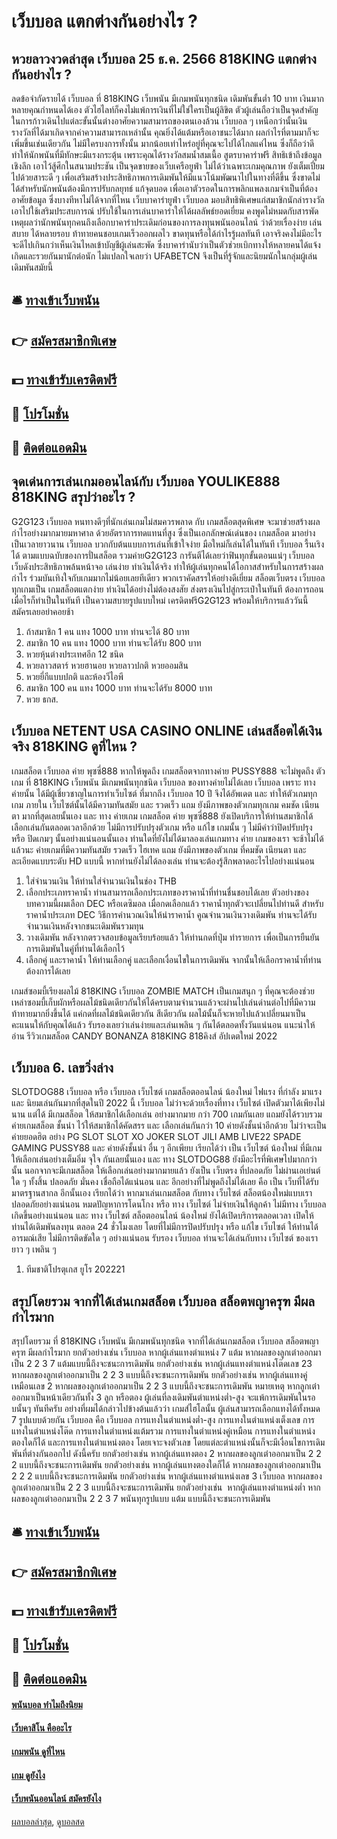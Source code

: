# เว็บบอล แตกต่างกันอย่างไร ?
## หวยลาวงวดล่าสุด เว็บบอล 25 ธ.ค. 2566 818KING แตกต่างกันอย่างไร ?
ลดข้อจำกัดรายได้ เว็บบอล ที่ 818KING เว็บพนัน มีเกมพนันทุกชนิด เดิมพันขั้นต่ำ 10 บาท เงินมากหลายคุณกำหนดได้เอง ตัวไฮไลท์ก็คงไม่แพ้การเงินที่ไม่ใช่ใครเป็นผู้ลิขิต ตัวผู้เล่นถือว่าเป็นจุดสำคัญในการก้าวเดินไปแต่ละขั้นนั้นต่างอาศัยความสามารถของตนเองล้วน เว็บบอล ๆ เหนือกว่านั้นเงินรางวัลที่ได้มาเกิดจากค่าความสามารถเหล่านั้น คุณยิ่งได้แต้มหรือเอาชนะได้มาก ผลกำไรที่ตามมาก็จะเพิ่มขึ้นเช่นเดียวกัน ไม่มีใครบงการทั้งนั้น มากน้อยเท่าไหร่อยู่ที่คุณจะไปได้ไกลแค่ไหน ซึ่งก็ถือว่าดีทำให้นักพนันที่มีทักษะมีแรงกระตุ้น เพราะคุณได้รางวัลสมน้ำสมเนื้อ
สูตรบาคาร่าฟรี สิทธิเข้าถึงข้อมูลเชิงลึก เอาไว้สู้ศึกในสนามประชัน เป็นจุดขายของเว็บเครือยูฟ่า ไม่ได้ว่าเฉพาะเกมคุณภาพ ยังเต็มเปี่ยมไปด้วยสาระดี ๆ เพื่อเสริมสร้างประสิทธิภาพการเดิมพันให้มีแนวโน้มพัฒนาไปในทางที่ดีขึ้น ซึ่งขาดไม่ได้สำหรับนักพนันต้องมีการปรับกลยุทธ์ แก้จุดบอด เพื่อเอาตัวรอดในการพลิกแพลงเกมจำเป็นที่ต้องอาศัยข้อมูล ซึ่งบางทีหาไม่ได้จากที่ไหน เว็บบาคาร่ายูฟ่า เว็บบอล มอบสิทธิพิเศษแก่สมาชิกนักล่ารางวัลเอาไปใช้เสริมประสบการณ์ ปรับใช้ในการเล่นบาคาร่าให้ได้ผลลัพธ์ยอดเยี่ยม
คงพูดไม่หมดกับสารพัดเหตุผลว่านักพนันทุกคนถึงเลือกบาคาร่าประเดิมก่อนของการลงทุนพนันออนไลน์ ว่าด้วยเรื่องง่าย เล่นสบาย ได้หลายรอบ ท้าทายคนชอบเกมเร็วออกผลไว ขาดทุนหรือได้กำไรรู้ผลทันที เอาจริงคงไม่มีอะไรจะดีไปเกินกว่าเห็นเงินไหลเข้าบัญชีผู้เล่นสะพัด ซึ่งบาคาร่านับว่าเป็นตัวช่วยเบิกทางให้หลายคนได้แจ้งเกิดและรวยกันมานักต่อนัก ไม่แปลกใจเลยว่า UFABETCN จึงเป็นที่รู้จักและนิยมนักในกลุ่มผู้เล่นเดิมพันสมัยนี้

## 🛎 [ทางเข้าเว็บพนัน](https://bit.ly/3SdLNi2)
## 👉 [สมัครสมาชิกพิเศษ](https://bit.ly/3SdLNi2)
## 💵 [ทางเข้ารับเครดิตฟรี](https://bit.ly/3dyRKHj)
## 👑 [โปรโมชั่น](https://bit.ly/3dyRKHj)
## 📱 [ติดต่อแอดมิน](https://bit.ly/3dyRKHj)

## จุดเด่นการเล่นเกมออนไลน์กับ เว็บบอล YOULIKE888 818KING สรุปว่าอะไร ?
G2G123 เว็บบอล หนทางดีๆที่นักเล่นเกมไม่สมควรพลาด กับ เกมสล็อตสุดพิเศษ จะมาช่วยสร้างผลกำไรอย่างมากมายมหาศาล ด้วยอัตราการทดแทนที่สูง ซึ่งเป็นเอกลักษณ์เด่นของ เกมสล็อต มาอย่างเป็นเวลายาวนาน เว็บบอล บวกกับต้นแบบการเล่นที่เข้าใจง่าย มือใหม่ก็เล่นได้ในทันที เว็บบอล รื้นเริงได้ ตามแบบฉบับของการปั่นสล็อต รวมค่ายG2G123 การันตีได้เลยว่าฟินทุกขั้นตอนแน่ๆ เว็บบอล เว็บดังประสิทธิภาพล้นหน้าจอ เล่นง่าย ทำเงินได้จริง ทำให้ผู้เล่นทุกคนได้โอกาสสำหรับในการสร้างผลกำไร ร่วมบันเทิงใจกับเกมมากไม่น้อยเลยทีเดียว พวกเราคัดสรรให้อย่างดีเยี่ยม สล็อตเว็บตรง เว็บบอล ทุกเกมเป็น เกมสล็อตแตกง่าย ทำเงินได้อย่างไม่ต้องสงสัย ส่งตรงเงินไปสู่กระเป๋าในทันที ต้องการถอนเมื่อไรก็ทำเป็นในทันที เป็นความสบายรูปแบบใหม่ เครดิตฟรีG2G123 พร้อมให้บริการแล้ววันนี้ สมัครเลยอย่าคอยช้า
1. ถ้าสมาชิก 1 คน แทง 1000 บาท ท่านจะได้ 80 บาท
2. สมาชิก 10 คน แทง 1000 บาท ท่านจะได้รับ 800 บาท
3. หวยหุ้นต่างประเทศอีก 12 ชนิด
4. หวยลาวสตาร์ หวยฮานอย หวยลาวปกติ หวยออมสิน
5. หวยยี่กีแบบปกติ และห้องวีไอพี
6. สมาชิก 100 คน แทง 1000 บาท ท่านจะได้รับ 8000 บาท
7. หวย ธกส.

## เว็บบอล NETENT USA CASINO ONLINE เล่นสล็อตได้เงินจริง 818KING ดูที่ไหน ?
เกมสล็อต เว็บบอล ค่าย พุซซี่888 หากให้พูดถึง เกมสล็อตจากทางค่าย PUSSY888 จะไม่พูดถึง ตัวเกม ที่ 818KING เว็บพนัน มีเกมพนันทุกชนิด เว็บบอล ของทางค่ายไม่ได้เลย เว็บบอล เพราะ ทางค่ายนั้น ได้มีผู้เชี่ยวชาญในการทำเว็บไซต์ ที่มากถึง เว็บบอล 10 ปี จึงได้อัพเดต และ ทำให้ตัวเกมทุกเกม ภายใน เว็บไซต์นั้นได้มีความทันสมัย และ รวดเร็ว แถม ยังมีภาพของตัวเกมทุกเกม คมชัด เนียนตา มากที่สุดเลยนั้นเอง และ ทาง ค่ายเกม เกมสล็อต ค่าย พุซซี่888 ยังเปิดบริการให้ท่านสมาชิกได้เลือกเล่นกันตลอดเวลาอีกด้วย ไม่มีการปรับปรุงตัวเกม หรือ แก้ไข เกมนั้น ๆ ไม่มีคำว่าปิดปรับปรุง หรือ ปิดเกมๆ นั้นอย่างแน่นอนนั้นเอง ท่านใดที่ยังไม่ได้มาลองเล่นเกมทาง ค่าย เกมของเรา จะช้าไม่ได้แล้วนะ ค่ายเกมที่มีความทันสมัย รวดเร็ว ไฮเทค แถม ยังมีภาพของตัวเกม ที่คมชัด เนียนตา และ ละเอียดแบบระดับ HD แบบนี้ หากท่านยังไม่ได้ลองเล่น ท่านจะต้องรู้สึกพลาดอะไรไปอย่างแน่นอน
1. ใส่จำนวนเงิน ให้ท่านใส่จำนวนเงินในช่อง THB
2. เลือกประเภทราคาน้ำ ท่านสามารถเลือกประเภทของราคาน้ำที่ท่านชื่นชอบได้เลย ตัวอย่างของบทความนี้ผมเลือก DEC หรือเดซิมอล เมื่อกดเลือกแล้ว ราคาน้ำทุกตัวจะเปลี่ยนไปท่านดี สำหรับราคาน้ำประเภท DEC วิธีการคำนวณเงินให้นำราคาน้ำ คูณจำนวนเงินวางเดิมพัน ท่านจะได้รับจำนวนเงินหลังจากชนะเดิมพันรวมทุน
3. วางเดิมพัน หลังจากตรวจสอบข้อมูลเรียบร้อยแล้ว ให้ท่านกดที่ปุ่ม ทำรายการ เพื่อเป็นการยืนยันการเดิมพันในคู่ที่ท่านได้เลือกไว้
4. เลือกคู่ และราคาน้ำ ให้ท่านเลือกคู่ และเลือกเงื่อนไขในการเดิมพัน จากนั้นให้เลือกราคาน้ำที่ท่านต้องการได้เลย

เกมส์ซอมบี้เรียงผลไม้ 818KING เว็บบอล ZOMBIE MATCH เป็นเกมสนุก ๆ ที่คุณจะต้องช่วยเหล่าซอมบี้เก็บผักหรือผลไม้ชนิดเดียวกันให้ได้ครบตามจำนวนแล้วจะผ่านไปเล่นด่านต่อไปที่มีความท้าทายมากยิ่งขึ้นได้ แค่กดที่ผลไม้ชนิดเดียวกัน สีเดียวกัน ผลไม้นั้นก็จะหายไปแล้วเปลี่ยนมาเป็นคะแนนให้กับคุณได้แล้ว รับรองเลยว่าเล่นง่ายและเล่นเพลิน ๆ กันได้ตลอดทั้งวันแน่นอน
แนะนำให้อ่าน รีวิวเกมสล็อต CANDY BONANZA 818KING 818คิงส์ อัปเดตใหม่ 2022

## เว็บบอล 6. เลขวิ่งล่าง
SLOTDOG88 เว็บบอล หรือ เว็บบอล เว็บไซต์ เกมสล็อตออนไลน์ น้องใหม่ ไฟแรง ที่กำลัง มาแรง และ นิยมเล่นกันมากที่สุดในปี 2022 นี้ เว็บบอล ไม่ว่าจะด้วยเรื่องที่ทาง เว็บไซต์ เปิดตัวมาได้เพียงไม่นาน แต่ได้ มีเกมสล็อต ให้สมาชิกได้เลือกเล่น อย่างมากมาย กว่า 700 เกมกันเลย แถมยังได้รวบรวม ค่ายเกมสล็อต ชั้นนำ ไว้ให้สมาชิกได้คัดสรร และ เลือกเล่นกันกว่า 10 ค่ายดังชั้นนำอีกด้วย ไม่ว่าจะเป็น ค่ายยอดฮิต อย่าง PG SLOT SLOT XO JOKER SLOT JILI AMB LIVE22 SPADE GAMING PUSSY88 และ ค่ายดังชั้นนำ อื่น ๆ อีกเพียบ เรียกได้ว่า เป็น เว็บไซต์ น้องใหม่ ที่มีเกมให้เลือกเล่นอย่างเต็มอิ่ม จุใจ กันเลยนั้นเอง และ ทาง SLOTDOG88 ยังมีอะไรที่พิเศษไปมากกว่านั้น นอกจากจะมีเกมสล็อต ให้เลือกเล่นอย่างมากมายแล้ว ยังเป็น เว็บตรง ที่ปลอดภัย ไม่ผ่านเอเย่นต์ใด ๆ ทั้งสิ้น ปลอดภัย มั่นคง เชื่อถือได้แน่นอน และ อีกอย่างที่ไม่พูดถึงไม่ได้เลย คือ เป็น เว็บที่ได้รับมาตรฐานสากล อีกนั้นเอง เรียกได้ว่า หากมาเล่นเกมสล็อต กับทาง เว็บไซต์ สล็อตน้องใหม่แบบเรา ปลอดภัยอย่างแน่นอน หมดปัญหาการโดนโกง หรือ ทาง เว็บไซต์ ไม่จ่ายเงินให้ลูกค้า ไม่มีทาง เว็บบอล เกิดขึ้นอย่างแน่นอน และ ทาง เว็บไซต์ สล็อตออนไลน์ น้องใหม่ ยังได้เปิดบริการตลอดเวลา เปิดให้ท่านได้เดิมพันลงทุน ตลอด 24 ชั่วโมงเลย โดยที่ไม่มีการปิดปรับปรุง หรือ แก้ไข เว็บไซต์ ให้ท่านได้อารมณ์เสีย ไม่มีการติดขัดใด ๆ อย่างแน่นอน รับรอง เว็บบอล ท่านจะได้เล่นกับทาง เว็บไซต์ ของเรายาว ๆ เพลิน ๆ
1. ทีมชาติโปรตุเกส ยูโร 202221

## สรุปโดยรวม จากที่ได้เล่นเกมสล็อต เว็บบอล สล็อตพญาครุฑ มีผลกำไรมาก
สรุปโดยรวม ที่ 818KING เว็บพนัน มีเกมพนันทุกชนิด จากที่ได้เล่นเกมสล็อต เว็บบอล สล็อตพญาครุฑ มีผลกำไรมาก ยกตัวอย่างเช่น เว็บบอล หากผู้เล่นแทงตำแหน่ง 7 แต้ม หากผลของลูกเต๋าออกมาเป็น 2 2 3 7 แต้มแบบนี้ถึงจะชนะการเดิมพัน
ยกตัวอย่างเช่น หากผู้เล่นแทงตำแหน่งโต๊ดเลข 23 หากผลของลูกเต๋าออกมาเป็น 2 2 3 แบบนี้ถึงจะชนะการเดิมพัน
ยกตัวอย่างเช่น หากผู้เล่นแทงคู่เหมือนเลข 2 หากผลของลูกเต๋าออกมาเป็น 2 2 3 แบบนี้ถึงจะชนะการเดิมพัน
หมายเหตุ หากลูกเต๋าออกมาเป็นหน้าเดียวกันทั้ง 3 ลูก หรือตอง ผู้เล่นที่ลงเดิมพันตำแหน่งต่ำ-สูง จะแพ้การเดิมพันในรอบนั้นๆ ทันทีครับ
อย่างที่ผมได้กล่าวไปข้างต้นแล้วว่า เกมส์ไฮโลนั้น ผู้เล่นสามารถเลือกแทงได้ทั้งหมด 7 รูปแบบด้วยกัน เว็บบอล คือ เว็บบอล การแทงในตำแหน่งต่ำ-สูง การแทงในตำแหน่งเต็งเลข การแทงในตำแหน่งโต๊ด การแทงในตำแหน่งแต้มรวม การแทงในตำแหน่งคู่เหมือน การแทงในตำแหน่งตองใดก็ได้ และการแทงในตำแหน่งตอง โดยเจาะจงตัวเลข โดยแต่ละตำแหน่งนั้นก็จะมีเงื่อนไขการเดิมพันที่ต่างกันออกไป ดังนี้ครับ
ยกตัวอย่างเช่น หากผู้เล่นแทงตอง 2 หากผลของลูกเต๋าออกมาเป็น 2 2 2 แบบนี้ถึงจะชนะการเดิมพัน
ยกตัวอย่างเช่น หากผู้เล่นแทงตองใดก็ได้ หากผลของลูกเต๋าออกมาเป็น 2 2 2 แบบนี้ถึงจะชนะการเดิมพัน
ยกตัวอย่างเช่น หากผู้เล่นแทงตำแหน่งเลข 3 เว็บบอล หากผลของลูกเต๋าออกมาเป็น 2 2 3 แบบนี้ถึงจะชนะการเดิมพัน
ยกตัวอย่างเช่น  หากผู้เล่นแทงตำแหน่งต่ำ หากผลของลูกเต๋าออกมาเป็น 2 2 3 7 พนันทุกรูปแบบ แต้ม แบบนี้ถึงจะชนะการเดิมพัน

## 🛎 [ทางเข้าเว็บพนัน](https://bit.ly/3SdLNi2)
## 👉 [สมัครสมาชิกพิเศษ](https://bit.ly/3SdLNi2)
## 💵 [ทางเข้ารับเครดิตฟรี](https://bit.ly/3dyRKHj)
## 👑 [โปรโมชั่น](https://bit.ly/3dyRKHj)
## 📱 [ติดต่อแอดมิน](https://bit.ly/3dyRKHj)

#### [พนันบอล ทำไมถึงนิยม](https://atom.io/themes/พนันบอล%20ทำไมถึงนิยม)
#### [เว็บคาสิโน คืออะไร](https://atom.io/themes/เว็บคาสิโน%20คืออะไร)
#### [เกมพนัน ดูที่ไหน](https://atom.io/themes/เกมพนัน%20ดูที่ไหน)
#### [เกม ดูยังไง](https://atom.io/themes/เกม%20ดูยังไง)
#### [เว็บพนันออนไลน์ สมัครยังไง](https://atom.io/themes/เว็บพนันออนไลน์%20สมัครยังไง)

[ผลบอลล่าสุด](https://siamsport.tv "ผลบอลล่าสุด"), [ดูบอลสด](https://siamsport.tv/ดูบอลสด "ดูบอลสด")